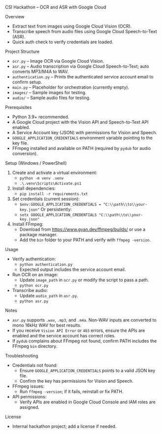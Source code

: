 CSI Hackathon – OCR and ASR with Google Cloud

Overview
- Extract text from images using Google Cloud Vision (OCR).
- Transcribe speech from audio files using Google Cloud Speech-to-Text (ASR).
- Quick auth check to verify credentials are loaded.

Project Structure
- `ocr.py` – Image OCR via Google Cloud Vision.
- `asr.py` – Audio transcription via Google Cloud Speech-to-Text; auto converts MP3/M4A to WAV.
- `authentication.py` – Prints the authenticated service account email to confirm setup.
- `main.py` – Placeholder for orchestration (currently empty).
- `images/` – Sample images for testing.
- `audio/` – Sample audio files for testing.

Prerequisites
- Python 3.9+ recommended.
- A Google Cloud project with the Vision API and Speech-to-Text API enabled.
- A Service Account key (JSON) with permissions for Vision and Speech.
- `GOOGLE_APPLICATION_CREDENTIALS` environment variable pointing to the key file.
- FFmpeg installed and available on PATH (required by `pydub` for audio conversion).

Setup (Windows / PowerShell)
1) Create and activate a virtual environment:
   - `python -m venv .venv`
   - `.\.venv\Scripts\Activate.ps1`
2) Install dependencies:
   - `pip install -r requirements.txt`
3) Set credentials (current session):
   - `$env:GOOGLE_APPLICATION_CREDENTIALS = "C:\\path\\to\\your-key.json"`
   Or persistently:
   - `setx GOOGLE_APPLICATION_CREDENTIALS "C:\\path\\to\\your-key.json"`
4) Install FFmpeg:
   - Download from https://www.gyan.dev/ffmpeg/builds/ or use a package manager.
   - Add the `bin` folder to your PATH and verify with `ffmpeg -version`.

Usage
- Verify authentication:
  - `python authentication.py`
  - Expected output includes the service account email.
- Run OCR on an image:
  - Update `image_path` in `ocr.py` or modify the script to pass a path.
  - `python ocr.py`
- Transcribe audio:
  - Update `audio_path` in `asr.py`.
  - `python asr.py`

Notes
- `asr.py` supports `.wav`, `.mp3`, and `.m4a`. Non-WAV inputs are converted to mono 16kHz WAV for best results.
- If you receive `Vision API Error` or `403` errors, ensure the APIs are enabled and the service account has correct roles.
- If `pydub` complains about FFmpeg not found, confirm PATH includes the FFmpeg `bin` directory.

Troubleshooting
- Credentials not found:
  - Ensure `GOOGLE_APPLICATION_CREDENTIALS` points to a valid JSON key file.
  - Confirm the key has permissions for Vision and Speech.
- FFmpeg issues:
  - Run `ffmpeg -version`; if it fails, reinstall or fix PATH.
- API permissions:
  - Verify APIs are enabled in Google Cloud Console and IAM roles are assigned.

License
- Internal hackathon project; add a license if needed.